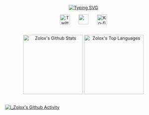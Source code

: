 <p align="center">
  <a href="https://git.io/typing-svg"><img src="https://readme-typing-svg.demolab.com?font=Fira+Code&pause=1000&random=false&width=435&lines=Experienced+FiveM+resource+developer;7%2B+years+of+Lua+programming;Always+trying+to+learn+new+things" alt="Typing SVG" /></a>
</p>

<p align="center">
  <a href="https://twitter.com/i_Zolox"><img width="32px" alt="Twitter" title="Twitter" src="https://i.imgur.com/AixJgnm.png"/></a>
  &#8287;&#8287;&#8287;&#8287;&#8287;
  <a href="https://discord.gg/paradym" alt="Discord" title="Dev Pro Tips Discord Server"><img width="32px" src="https://i.imgur.com/OViZO8J.png"/></a>
  &#8287;&#8287;&#8287;&#8287;&#8287;
  <a href="https://ko-fi.com/i_zolox"><img width="32px" alt="Ko-fi" title="Buy me a coffee" src="https://i.imgur.com/PpLeD3K.png"/></a>
  <br/>
  <br/>
<!--   &#8287;&#8287;&#8287;&#8287;&#8287;
  <a href="http://eyl327.mywebcommunity.org/promos/"><img width="32px" alt="Free Stuff" title="Free gifts for you" src="https://i.imgur.com/0uVwkoZ.png"/></a> -->
</p>

<p align="center">
  <a href="https://github.com/anuraghazra/github-readme-stats"><img alt="Zolox's Github Stats" src="https://denvercoder1-github-readme-stats.vercel.app/api/?username=izolox&theme=github_dark" height="192px"/></a>
  <a href="https://github.com/anuraghazra/github-readme-stats"><img alt="Zolox's Top Languages" src="https://denvercoder1-github-readme-stats.vercel.app/api/top-langs/?username=izolox&theme=github_dark" height="192px"/></a>
  <br/>
  <br/>
</p>

[![i_Zolox's Github Activity](https://github-readme-activity-graph.vercel.app/graph?username=izolox&theme=github-dark)](https://github.com/ashutosh00710/github-readme-activity-graph)
